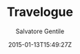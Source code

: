 ---
title: "Travelogue"
github: https://github.com/SalGnt/Travelogue
demo: https://salgnt.github.io/Travelogue/
author: Salvatore Gentile
draft: true
ssg:
  - Jekyll
cms:
  - No Cms
date: 2015-01-13T15:49:27Z
github_branch: master
---
